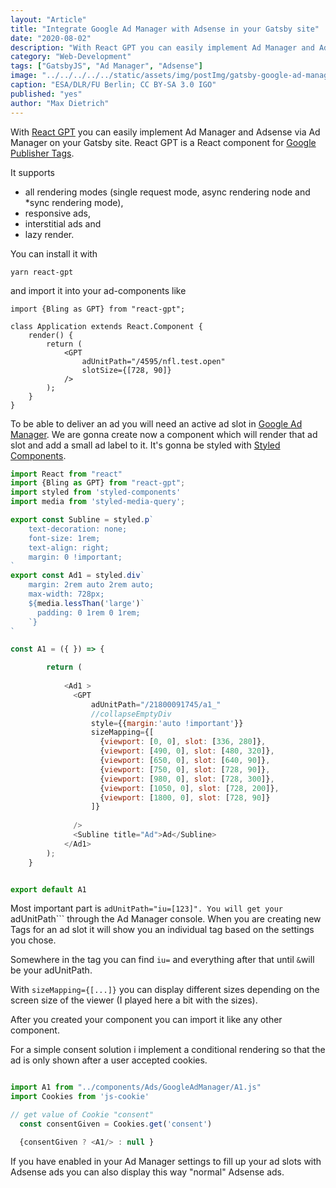 ```yaml
---
layout: "Article"
title: "Integrate Google Ad Manager with Adsense in your Gatsby site"
date: "2020-08-02"
description: "With React GPT you can easily implement Ad Manager and Adsense via Ad Manager on your Gatsby site. React GPT is a React component for Google Publisher Tags."
category: "Web-Development"
tags: ["GatsbyJS", "Ad Manager", "Adsense"]
image: "../../../../../static/assets/img/postImg/gatsby-google-ad-manager-adsense.jpg"
caption: "ESA/DLR/FU Berlin; CC BY-SA 3.0 IGO"
published: "yes"
author: "Max Dietrich"
---
```


With [React GPT](https://github.com/nfl/react-gpt "React GPT") you can easily implement Ad Manager and Adsense via Ad Manager on your Gatsby site.
React GPT is a React component for [Google Publisher Tags](https://developers.google.com/doubleclick-gpt/guides/get-started "Google Publisher Tags").

It supports
+ all rendering modes (single request mode, async rendering node and *sync rendering mode),
+ responsive ads,
+ interstitial ads and
+ lazy render.

You can install it with
```
yarn react-gpt
```
and import it into your ad-components like
```
import {Bling as GPT} from "react-gpt";

class Application extends React.Component {
    render() {
        return (
            <GPT
                adUnitPath="/4595/nfl.test.open"
                slotSize={[728, 90]}
            />
        );
    }
} 
```

To be able to deliver an ad you will need an active ad slot in [Google Ad Manager](https://admanager.google.com/ "Google Ad Manager").
We are gonna create now a component which will render that ad slot and add a small ad label to it. It's gonna be styled with [Styled Components](https://styled-components.com/ "Styled Components").

```js
import React from "react"
import {Bling as GPT} from "react-gpt";
import styled from 'styled-components'
import media from 'styled-media-query';

export const Subline = styled.p`
    text-decoration: none;
    font-size: 1rem;
    text-align: right;
    margin: 0 !important;
`
export const Ad1 = styled.div`
    margin: 2rem auto 2rem auto;
    max-width: 728px;
    ${media.lessThan('large')`
      padding: 0 1rem 0 1rem;
    `}
`

const A1 = ({ }) => {

        return (
          
            <Ad1 >
              <GPT
                  adUnitPath="/21800091745/a1_"
                  //collapseEmptyDiv
                  style={{margin:'auto !important'}}
                  sizeMapping={[
                    {viewport: [0, 0], slot: [336, 280]},
                    {viewport: [490, 0], slot: [480, 320]},
                    {viewport: [650, 0], slot: [640, 90]},
                    {viewport: [750, 0], slot: [728, 90]},
                    {viewport: [980, 0], slot: [728, 300]},
                    {viewport: [1050, 0], slot: [728, 200]},
                    {viewport: [1800, 0], slot: [728, 90]}
                  ]}
                  
              />
              <Subline title="Ad">Ad</Subline>
            </Ad1>
        );
    }


export default A1
```
Most important part is ```adUnitPath="iu=[123]".
You will get your ```adUnitPath``` through the Ad Manager console.
When you are creating new Tags for an ad slot it will show you an individual tag based on the settings you chose.

Somewhere in the tag you can find ```iu=``` and everything after that until ```&```will be your adUnitPath.

With ```sizeMapping={[...]}``` you can display different sizes depending on the screen size of the viewer (I played here a bit with the sizes).

After you created your component you can import it like any other component.

For a simple consent solution i implement a conditional rendering so that the ad is only shown after a user accepted cookies.

```js

import A1 from "../components/Ads/GoogleAdManager/A1.js"
import Cookies from 'js-cookie'

// get value of Cookie "consent"
  const consentGiven = Cookies.get('consent')

  {consentGiven ? <A1/> : null }
```

If you have enabled in your Ad Manager settings to fill up your ad slots with Adsense ads you can also display this way "normal" Adsense ads.